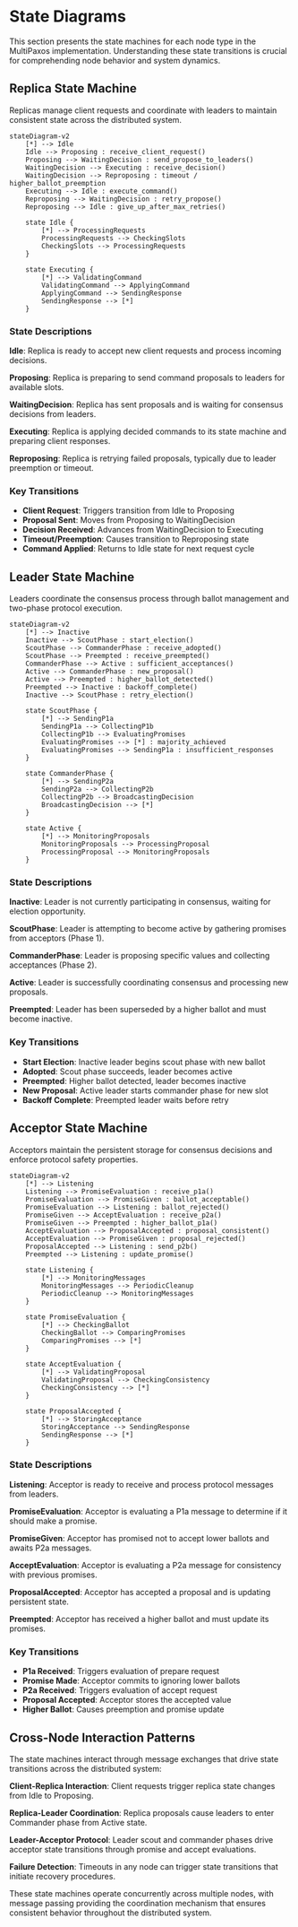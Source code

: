 # State Diagrams

This section presents the state machines for each node type in the MultiPaxos implementation. Understanding these state transitions is crucial for comprehending node behavior and system dynamics.

## Replica State Machine

Replicas manage client requests and coordinate with leaders to maintain consistent state across the distributed system.

```mermaid
stateDiagram-v2
    [*] --> Idle
    Idle --> Proposing : receive_client_request()
    Proposing --> WaitingDecision : send_propose_to_leaders()
    WaitingDecision --> Executing : receive_decision()
    WaitingDecision --> Reproposing : timeout / higher_ballot_preemption
    Executing --> Idle : execute_command()
    Reproposing --> WaitingDecision : retry_propose()
    Reproposing --> Idle : give_up_after_max_retries()

    state Idle {
        [*] --> ProcessingRequests
        ProcessingRequests --> CheckingSlots
        CheckingSlots --> ProcessingRequests
    }

    state Executing {
        [*] --> ValidatingCommand
        ValidatingCommand --> ApplyingCommand
        ApplyingCommand --> SendingResponse
        SendingResponse --> [*]
    }
```

### State Descriptions

**Idle**: Replica is ready to accept new client requests and process incoming decisions.

**Proposing**: Replica is preparing to send command proposals to leaders for available slots.

**WaitingDecision**: Replica has sent proposals and is waiting for consensus decisions from leaders.

**Executing**: Replica is applying decided commands to its state machine and preparing client responses.

**Reproposing**: Replica is retrying failed proposals, typically due to leader preemption or timeout.

### Key Transitions

- **Client Request**: Triggers transition from Idle to Proposing
- **Proposal Sent**: Moves from Proposing to WaitingDecision
- **Decision Received**: Advances from WaitingDecision to Executing
- **Timeout/Preemption**: Causes transition to Reproposing state
- **Command Applied**: Returns to Idle state for next request cycle

## Leader State Machine

Leaders coordinate the consensus process through ballot management and two-phase protocol execution.

```mermaid
stateDiagram-v2
    [*] --> Inactive
    Inactive --> ScoutPhase : start_election()
    ScoutPhase --> CommanderPhase : receive_adopted()
    ScoutPhase --> Preempted : receive_preempted()
    CommanderPhase --> Active : sufficient_acceptances()
    Active --> CommanderPhase : new_proposal()
    Active --> Preempted : higher_ballot_detected()
    Preempted --> Inactive : backoff_complete()
    Inactive --> ScoutPhase : retry_election()

    state ScoutPhase {
        [*] --> SendingP1a
        SendingP1a --> CollectingP1b
        CollectingP1b --> EvaluatingPromises
        EvaluatingPromises --> [*] : majority_achieved
        EvaluatingPromises --> SendingP1a : insufficient_responses
    }

    state CommanderPhase {
        [*] --> SendingP2a
        SendingP2a --> CollectingP2b
        CollectingP2b --> BroadcastingDecision
        BroadcastingDecision --> [*]
    }

    state Active {
        [*] --> MonitoringProposals
        MonitoringProposals --> ProcessingProposal
        ProcessingProposal --> MonitoringProposals
    }
```

### State Descriptions

**Inactive**: Leader is not currently participating in consensus, waiting for election opportunity.

**ScoutPhase**: Leader is attempting to become active by gathering promises from acceptors (Phase 1).

**CommanderPhase**: Leader is proposing specific values and collecting acceptances (Phase 2).

**Active**: Leader is successfully coordinating consensus and processing new proposals.

**Preempted**: Leader has been superseded by a higher ballot and must become inactive.

### Key Transitions

- **Start Election**: Inactive leader begins scout phase with new ballot
- **Adopted**: Scout phase succeeds, leader becomes active
- **Preempted**: Higher ballot detected, leader becomes inactive
- **New Proposal**: Active leader starts commander phase for new slot
- **Backoff Complete**: Preempted leader waits before retry

## Acceptor State Machine

Acceptors maintain the persistent storage for consensus decisions and enforce protocol safety properties.

```mermaid
stateDiagram-v2
    [*] --> Listening
    Listening --> PromiseEvaluation : receive_p1a()
    PromiseEvaluation --> PromiseGiven : ballot_acceptable()
    PromiseEvaluation --> Listening : ballot_rejected()
    PromiseGiven --> AcceptEvaluation : receive_p2a()
    PromiseGiven --> Preempted : higher_ballot_p1a()
    AcceptEvaluation --> ProposalAccepted : proposal_consistent()
    AcceptEvaluation --> PromiseGiven : proposal_rejected()
    ProposalAccepted --> Listening : send_p2b()
    Preempted --> Listening : update_promise()

    state Listening {
        [*] --> MonitoringMessages
        MonitoringMessages --> PeriodicCleanup
        PeriodicCleanup --> MonitoringMessages
    }

    state PromiseEvaluation {
        [*] --> CheckingBallot
        CheckingBallot --> ComparingPromises
        ComparingPromises --> [*]
    }

    state AcceptEvaluation {
        [*] --> ValidatingProposal
        ValidatingProposal --> CheckingConsistency
        CheckingConsistency --> [*]
    }

    state ProposalAccepted {
        [*] --> StoringAcceptance
        StoringAcceptance --> SendingResponse
        SendingResponse --> [*]
    }
```

### State Descriptions

**Listening**: Acceptor is ready to receive and process protocol messages from leaders.

**PromiseEvaluation**: Acceptor is evaluating a P1a message to determine if it should make a promise.

**PromiseGiven**: Acceptor has promised not to accept lower ballots and awaits P2a messages.

**AcceptEvaluation**: Acceptor is evaluating a P2a message for consistency with previous promises.

**ProposalAccepted**: Acceptor has accepted a proposal and is updating persistent state.

**Preempted**: Acceptor has received a higher ballot and must update its promises.

### Key Transitions

- **P1a Received**: Triggers evaluation of prepare request
- **Promise Made**: Acceptor commits to ignoring lower ballots
- **P2a Received**: Triggers evaluation of accept request
- **Proposal Accepted**: Acceptor stores the accepted value
- **Higher Ballot**: Causes preemption and promise update

## Cross-Node Interaction Patterns

The state machines interact through message exchanges that drive state transitions across the distributed system:

**Client-Replica Interaction**: Client requests trigger replica state changes from Idle to Proposing.

**Replica-Leader Coordination**: Replica proposals cause leaders to enter Commander phase from Active state.

**Leader-Acceptor Protocol**: Leader scout and commander phases drive acceptor state transitions through promise and accept evaluations.

**Failure Detection**: Timeouts in any node can trigger state transitions that initiate recovery procedures.

These state machines operate concurrently across multiple nodes, with message passing providing the coordination mechanism that ensures consistent behavior throughout the distributed system.
